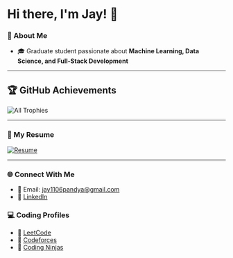 # Hi there, I'm Jay! 👋

### 🚀 About Me
- 🎓 Graduate student passionate about **Machine Learning, Data Science, and Full-Stack Development**

---

## 🏆 GitHub Achievements

![All Trophies](https://github-profile-trophy.vercel.app/?username=jpandya1161&theme=gruvbox&types=Commits,Repositories,Forks,PullRequest,Stars,PullRequestReviewer,Issue,Contributor,Follower&row=2&column=5&margin-w=10&margin-h=10&no-bg=true&no-frame=true)


---

### 📄 My Resume
[![Resume](https://img.shields.io/badge/View%20My%20Resume-blue?style=for-the-badge)](https://github.com/jpandya1161/resume/blob/main/Resume_JayPandya.pdf)

---

### 🌐 Connect With Me
- 📧 Email: jay1106pandya@gmail.com
- 💼 [LinkedIn](www.linkedin.com/in/jay-pandya-0a289b199)

### 💻 Coding Profiles
- 🏹 [LeetCode](https://leetcode.com/u/jpandya1161/)
- 🏹 [Codeforces](https://codeforces.com/profile/jpandya1161)
- 🏹 [Coding Ninjas](https://www.naukri.com/code360/profile/jaypandya)
